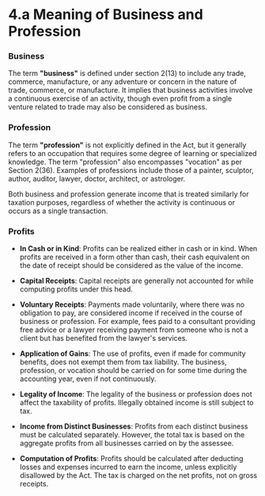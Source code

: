 # 4.a Meaning of Business and Profession

### Business
The term **"business"** is defined under section 2(13) to include any trade, commerce, manufacture, or any adventure or concern in the nature of trade, commerce, or manufacture. It implies that business activities involve a continuous exercise of an activity, though even profit from a single venture related to trade may also be considered as business.

### Profession
The term **"profession"** is not explicitly defined in the Act, but it generally refers to an occupation that requires some degree of learning or specialized knowledge. The term "profession" also encompasses "vocation" as per Section 2(36). Examples of professions include those of a painter, sculptor, author, auditor, lawyer, doctor, architect, or astrologer.

Both business and profession generate income that is treated similarly for taxation purposes, regardless of whether the activity is continuous or occurs as a single transaction.

### Profits

- **In Cash or in Kind**: Profits can be realized either in cash or in kind. When profits are received in a form other than cash, their cash equivalent on the date of receipt should be considered as the value of the income.

- **Capital Receipts**: Capital receipts are generally not accounted for while computing profits under this head.

- **Voluntary Receipts**: Payments made voluntarily, where there was no obligation to pay, are considered income if received in the course of business or profession. For example, fees paid to a consultant providing free advice or a lawyer receiving payment from someone who is not a client but has benefited from the lawyer's services.

- **Application of Gains**: The use of profits, even if made for community benefits, does not exempt them from tax liability. The business, profession, or vocation should be carried on for some time during the accounting year, even if not continuously.

- **Legality of Income**: The legality of the business or profession does not affect the taxability of profits. Illegally obtained income is still subject to tax.

- **Income from Distinct Businesses**: Profits from each distinct business must be calculated separately. However, the total tax is based on the aggregate profits from all businesses carried on by the assessee.

- **Computation of Profits**: Profits should be calculated after deducting losses and expenses incurred to earn the income, unless explicitly disallowed by the Act. The tax is charged on the net profits, not on gross receipts.



